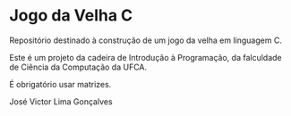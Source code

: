 # Jogo da Velha C
 Repositório destinado à construção de um jogo da velha em linguagem C.

 Este é um projeto da cadeira de Introdução à Programação, da falculdade de
 Ciência da Computação da UFCA.
 
 É obrigatório usar matrizes.

 José Victor Lima Gonçalves
